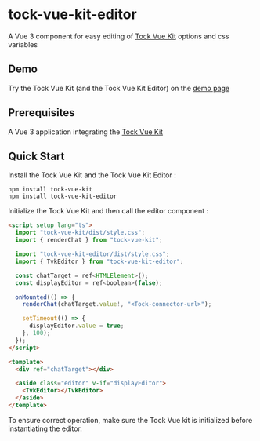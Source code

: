 # tock-vue-kit-editor

A Vue 3 component for easy editing of [Tock Vue Kit](https://github.com/theopenconversationkit/tock-vue-kit) options and css variables

## Demo

Try the Tock Vue Kit (and the Tock Vue Kit Editor) on the [demo page](https://doc.tock.ai/tock-vue-kit/)

## Prerequisites

A Vue 3 application integrating the [Tock Vue Kit](https://github.com/theopenconversationkit/tock-vue-kit)

## Quick Start

Install the Tock Vue Kit and the Tock Vue Kit Editor :

```
npm install tock-vue-kit
npm install tock-vue-kit-editor
```

Initialize the Tock Vue Kit and then call the editor component :

```html
<script setup lang="ts">
  import "tock-vue-kit/dist/style.css";
  import { renderChat } from "tock-vue-kit";

  import "tock-vue-kit-editor/dist/style.css";
  import { TvkEditor } from "tock-vue-kit-editor";

  const chatTarget = ref<HTMLElement>();
  const displayEditor = ref<boolean>(false);

  onMounted(() => {
    renderChat(chatTarget.value!, "<Tock-connector-url>");

    setTimeout(() => {
      displayEditor.value = true;
    }, 100);
  });
</script>

<template>
  <div ref="chatTarget"></div>

  <aside class="editor" v-if="displayEditor">
    <TvkEditor></TvkEditor>
  </aside>
</template>
```

To ensure correct operation, make sure the Tock Vue kit is initialized before instantiating the editor.

